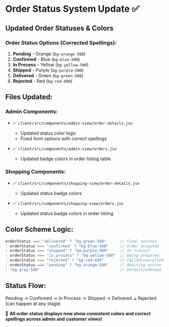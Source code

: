 # Order Status System Update ✅

## Updated Order Statuses & Colors

### Order Status Options (Corrected Spellings):
1. **Pending** - Orange (`bg-orange-500`)
2. **Confirmed** - Blue (`bg-blue-500`) 
3. **In Process** - Yellow (`bg-yellow-500`)
4. **Shipped** - Purple (`bg-purple-500`)
5. **Delivered** - Green (`bg-green-500`)
6. **Rejected** - Red (`bg-red-600`)

## Files Updated:

### Admin Components:
- ✅ `client/src/components/admin-view/order-details.jsx`
  - Updated status color logic
  - Fixed form options with correct spellings
  
- ✅ `client/src/components/admin-view/orders.jsx`
  - Updated badge colors in order listing table

### Shopping Components:
- ✅ `client/src/components/shopping-view/order-details.jsx`
  - Updated status badge colors
  
- ✅ `client/src/components/shopping-view/orders.jsx`
  - Updated status badge colors in order listing

## Color Scheme Logic:
```javascript
orderStatus === "delivered" ? "bg-green-500"      // Final success
: orderStatus === "confirmed" ? "bg-blue-500"     // Order accepted
: orderStatus === "shipped" ? "bg-purple-500"     // In transit
: orderStatus === "in process" ? "bg-yellow-500"  // Being prepared
: orderStatus === "rejected" ? "bg-red-600"       // Failed/cancelled
: orderStatus === "pending" ? "bg-orange-500"     // Awaiting action
: "bg-gray-500"                                   // Default/unknown
```

## Status Flow:
Pending → Confirmed → In Process → Shipped → Delivered
                                         ↘ Rejected (can happen at any stage)

🎉 **All order status displays now show consistent colors and correct spellings across admin and customer views!**
